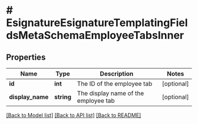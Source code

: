 # # EsignatureEsignatureTemplatingFieldsMetaSchemaEmployeeTabsInner

## Properties

Name | Type | Description | Notes
------------ | ------------- | ------------- | -------------
**id** | **int** | The ID of the employee tab | [optional]
**display_name** | **string** | The display name of the employee tab | [optional]

[[Back to Model list]](../../README.md#models) [[Back to API list]](../../README.md#endpoints) [[Back to README]](../../README.md)
